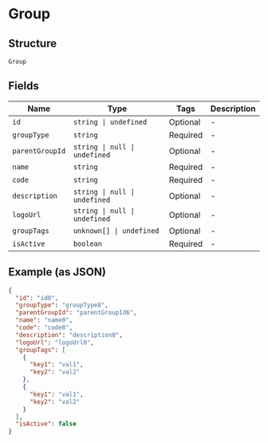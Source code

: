 
# Group

## Structure

`Group`

## Fields

| Name | Type | Tags | Description |
|  --- | --- | --- | --- |
| `id` | `string \| undefined` | Optional | - |
| `groupType` | `string` | Required | - |
| `parentGroupId` | `string \| null \| undefined` | Optional | - |
| `name` | `string` | Required | - |
| `code` | `string` | Required | - |
| `description` | `string \| null \| undefined` | Optional | - |
| `logoUrl` | `string \| null \| undefined` | Optional | - |
| `groupTags` | `unknown[] \| undefined` | Optional | - |
| `isActive` | `boolean` | Required | - |

## Example (as JSON)

```json
{
  "id": "id0",
  "groupType": "groupType8",
  "parentGroupId": "parentGroupId6",
  "name": "name0",
  "code": "code8",
  "description": "description0",
  "logoUrl": "logoUrl0",
  "groupTags": [
    {
      "key1": "val1",
      "key2": "val2"
    },
    {
      "key1": "val1",
      "key2": "val2"
    }
  ],
  "isActive": false
}
```

